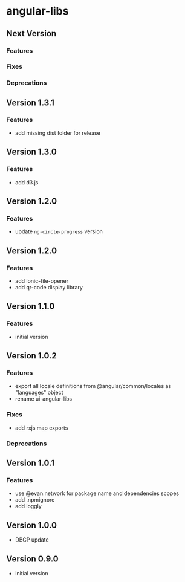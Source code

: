 # angular-libs

## Next Version
### Features
### Fixes
### Deprecations

## Version 1.3.1
### Features
- add missing dist folder for release

## Version 1.3.0
### Features
- add d3.js

## Version 1.2.0
### Features
- update `ng-circle-progress` version

## Version 1.2.0
### Features
- add ionic-file-opener
- add qr-code display library

## Version 1.1.0
### Features
- initial version

## Version 1.0.2
### Features
- export all locale definitions from @angular/common/locales as "languages" object
- rename ui-angular-libs

### Fixes
- add rxjs map exports

### Deprecations

## Version 1.0.1
### Features
- use @evan.network for package name and dependencies scopes
- add .npmignore
- add loggly

## Version 1.0.0
- DBCP update

## Version 0.9.0
- initial version